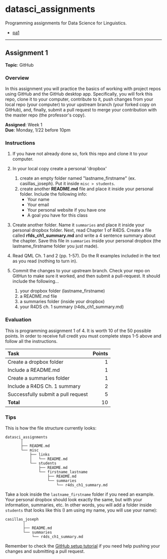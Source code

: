 datasci\_assignments
====================

Programming assignments for Data Science for Linguistics.

-   [pa1](#assignment-1)

------------------------------------------------------------------------

Assignment 1
------------

**Topic**: GitHub

### Overview

In this assignment you will practice the basics of working with project
repos using GitHub and the GitHub desktop app. Specifically, you will
fork this repo, clone it to your computer, contribute to it, push
changes from your local repo (your computer) to your upstream branch
(your forked copy on GitHub), and, finally, submit a pull request to
merge your contribution with the master repo (the professor's copy).

**Assigned**: Week 1  
**Due**: Monday, 1/22 before 10pm

### Instructions

1.  If you have not already done so, fork this repo and clone it to your
    computer.
2.  In your local copy create a personal 'dropbox'
    1.  create an empty folder named "lastname\_firstname" (ex.
        casillas\_joseph). Put it inside `misc > students`.
    2.  create another **README.md** file and place it inside your
        personal folder. Include the following info:
        -   Your name
        -   Your email
        -   Your personal website if you have one
        -   A goal you have for this class

3.  Create another folder. Name it `summaries` and place it inside your
    personal dropbox folder. Next, read Chapter 1 of R4DS. Create a file
    called **rfds\_ch1\_summary.md** and write a 4 sentence summary
    about the chapter. Save this file in `summaries` inside your
    personal dropbox (the lastname\_firstname folder you just made).
4.  Read QML Ch. 1 and 2 (pp. 1-57). Do the R examples included in the
    text as you read (nothing to turn in).
5.  Commit the changes to your upstream branch. Check your repo on
    GitHun to make sure it worked, and then submit a pull-request. It
    should include the following...
    1.  your dropbox folder (lastname\_firstname)
    2.  a README.md file
    3.  a summaries folder (inside your dropbox)
    4.  your R4DS ch. 1 summary (r4ds\_ch1\_summary.md)

### Evaluation

This is programming assignment 1 of 4. It is worth 10 of the 50 possible
points. In order to receive full credit you must complete steps 1-5
above and follow all the instructions.

<table>
<thead>
<tr class="header">
<th align="left">Task</th>
<th align="right">Points</th>
</tr>
</thead>
<tbody>
<tr class="odd">
<td align="left">Create a dropbox folder</td>
<td align="right">1</td>
</tr>
<tr class="even">
<td align="left">Include a README.md</td>
<td align="right">1</td>
</tr>
<tr class="odd">
<td align="left">Create a summaries folder</td>
<td align="right">1</td>
</tr>
<tr class="even">
<td align="left">Include a R4DS Ch. 1 summary</td>
<td align="right">2</td>
</tr>
<tr class="odd">
<td align="left">Successfully submit a pull request</td>
<td align="right">5</td>
</tr>
<tr class="even">
<td align="left"><strong>Total</strong></td>
<td align="right">10</td>
</tr>
</tbody>
</table>

### Tips

This is how the file structure currently looks:

    datasci_assignments
           │
           ├── README.md
           └── misc
               ├── links
               │   └── README.md
               └── students
                   ├── README.md
                   └── firstname_lastname
                       ├── README.md
                       └── summaries
                           └── r4ds_ch1_summary.md

Take a look inside the `lastname_firstname` folder if you need an
example. Your personal dropbox should look exactly the same, but with
your information, summaries, etc. In other words, you will add a folder
inside `students` that looks like this (I am using my name, you will use
your name):

    casillas_joseph
            │
            ├── README.md
            └── summaries
                └── r4ds_ch1_summary.md

Remember to check the [GitHub setup
tutorial](http://www.jvcasillas.com/ru_teaching/ru_spanish_589/589_01_s2018/sources/tuts/github_setup/index.html)
if you need help pushing your changes and submitting a pull request.
